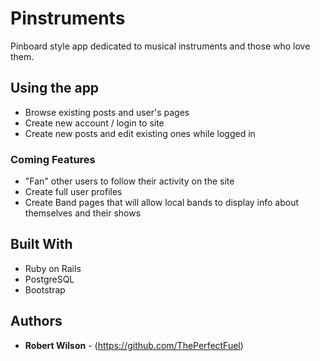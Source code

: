 # Pinstruments
Pinboard style app dedicated to musical instruments and those who love them.

## Using the app

* Browse existing posts and user's pages
* Create new account / login to site
* Create new posts and edit existing ones while logged in

### Coming Features

* "Fan" other users to follow their activity on the site
* Create full user profiles
* Create Band pages that will allow local bands to display info about themselves and their shows

## Built With

* Ruby on Rails
* PostgreSQL
* Bootstrap

## Authors

* **Robert Wilson** - (https://github.com/ThePerfectFuel)
